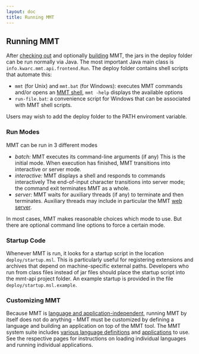 ```yaml
---
layout: doc
title: Running MMT
---
```


## Running MMT
After [checking out](index#download) and optionally [building](build/) MMT, the jars in the deploy folder can be run normally via Java. The most important Java main class is `info.kwarc.mmt.api.frontend.Run`.
The deploy folder contains shell scripts that automate this:

* `mmt` (for Unix) and `mmt.bat` (for Windows): executes MMT commands and/or opens an [MMT shell](../system/applications/shell.html), `mmt -help` displays the available options
* `run-file.bat`: a convenience script for Windows that can be associated with MMT shell scripts.

Users may wish to add the deploy folder to the PATH enviroment variable.

### Run Modes
MMT can be run in 3 different modes

* *batch:* MMT executes its command-line arguments (if any)
    This is the initial mode. When execution has finished, MMT transitions into interactive or server mode.
* *interactive:* MMT displays a shell and responds to commands interactively
    The end-of-input character transitions into server mode; the command exit terminates MMT as a whole.
* *server:* MMT waits for auxiliary threads (if any) to terminate and then terminates.
    Auxiliary threads may include in particular the MMT [web server](../system/applications/server.html).

In most cases, MMT makes reasonable choices which mode to use.
But there are optional command line options to force a certain mode.

### Startup Code
Whenever MMT is run, it looks for a startup script in the location `deploy/startup.msl`.
This is particularly useful for registering extensions and archives that depend on machine-specific external paths.
Developers who run from class files instead of jar files should place the startup script into the mmt-api project folder.
An example startup is provided in the file `deploy/startup.msl.example`.

### Customizing MMT
Because MMT is [language and application-independent](../system/philosophy/independence.html), running MMT by itself does not do anything - MMT must be customized by defining a language and building an application on top of the MMT tool.
The MMT system suite includes [various language definitions](../system/applications/oaf.html) and [applications](../system/applications/) to use.
See the respective pages for instructions on loading individual languages and running individual applications.

